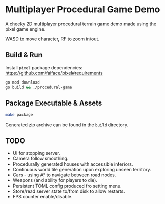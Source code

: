 # Multiplayer Procedural Game Demo

A cheeky 2D multiplayer procedural terrain game demo made using the pixel game engine.

WASD to move character, RF to zoom in/out.

## Build & Run

Install `pixel` package dependencies: https://github.com/faiface/pixel#requirements

```bash
go mod download
go build && ./procedural-game
```

## Package Executable & Assets

```bash
make package
```

Generated zip archive can be found in the `build` directory.

## TODO

- UI for stopping server.
- Camera follow smoothing.
- Procedurally generated houses with accessible interiors.
- Continuous world tile generation upon exploring unseen territory.
- Cars - using A* to navigate between road nodes.
- Weapons (and ability for players to die).
- Persistent TOML config produced fro setting menu.
- Store/read server state to/from disk to allow restarts.
- FPS counter enable/disable.